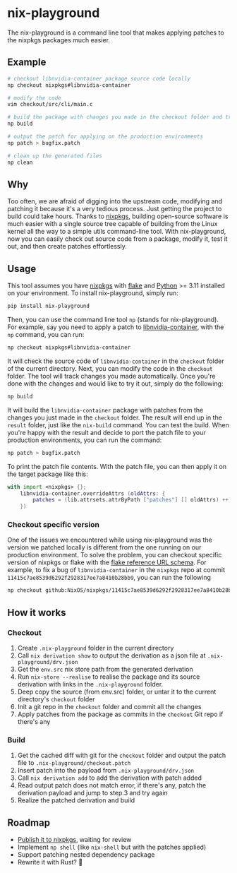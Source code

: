 # nix-playground

The nix-playground is a command line tool that makes applying patches to the nixpkgs packages much easier.

## Example

```bash
# checkout libnvidia-container package source code locally
np checkout nixpkgs#libnvidia-container

# modify the code
vim checkout/src/cli/main.c

# build the package with changes you made in the checkout folder and try it out
np build

# output the patch for applying on the production environments
np patch > bugfix.patch

# clean up the generated files
np clean
```

## Why
Too often, we are afraid of digging into the upstream code, modifying and patching it because it's a very tedious process.
Just getting the project to build could take hours.
Thanks to [nixpkgs](https://nixos.org), building open-source software is much easier with a single source tree capable of building from the Linux kernel all the way to a simple utils command-line tool.
With nix-playground, now you can easily check out source code from a package, modify it, test it out, and then create patches effortlessly.

## Usage

This tool assumes you have [nixpkgs](https://nixos.org) with [flake](https://wiki.nixos.org/wiki/Flakes) and [Python](https://www.python.org) >= 3.11 installed on your environment.
To install nix-playground, simply run:

```bash
pip install nix-playground
```

Then, you can use the command line tool `np` (stands for nix-playground).
For example, say you need to apply a patch to [libnvidia-container](https://github.com/NVIDIA/libnvidia-container), with the `np` command, you can run:

```bash
np checkout nixpkgs#libnvidia-container
```

It will check the source code of `libnvidia-container` in the `checkout` folder of the current directory.
Next, you can modify the code in the `checkout` folder. The tool will track changes you made automatically.
Once you're done with the changes and would like to try it out, simply do the following:

```bash
np build
```

It will build the `libnvidia-container` package with patches from the changes you just made in the `checkout` folder.
The result will end up in the `result` folder, just like the `nix-build` command.
You can test the build. When you're happy with the result and decide to port the patch file to your production environments, you can run the command:

```bash
np patch > bugfix.patch
```

To print the patch file contents.
With the patch file, you can then apply it on the target package like this:

```nix
with import <nixpkgs> {};
    libnvidia-container.overrideAttrs (oldAttrs: {
        patches = (lib.attrsets.attrByPath ["patches"] [] oldAttrs) ++ [./bugfix.patch];
    })
```

### Checkout specific version

One of the issues we encountered while using nix-playground was the version we patched locally is different from the one running on our production environment.
To solve the problem, you can checkout specific version of nixpkgs or flake with the [flake reference URL schema](https://nix.dev/manual/nix/2.24/command-ref/new-cli/nix3-flake#examples).
For example, to fix a bug of `libnvidia-container` in the `nixpkgs` repo at commit `11415c7ae8539d6292f2928317ee7a8410b28bb9`, you can run the following

```bash
np checkout github:NixOS/nixpkgs/11415c7ae8539d6292f2928317ee7a8410b28bb9#libnvidia-container
```

## How it works

### Checkout

1. Create `.nix-playground` folder in the current directory
2. Call `nix derivation show` to output the derivation as a json file at `.nix-playground/drv.json`
3. Get the `env.src` nix store path from the generated derivation 
4. Run `nix-store --realise` to realise the package and its source derivation with links in the `.nix-playground` folder.
5. Deep copy the source (from env.src) folder, or untar it to the current directory's `checkout` folder
6. Init a git repo in the `checkout` folder and commit all the changes
7. Apply patches from the package as commits in the `checkout` Git repo if there's any

### Build

1. Get the cached diff with git for the `checkout` folder and output the patch file to `.nix-playground/checkout.patch`
2. Insert patch into the payload from `.nix-playground/drv.json`
3. Call `nix derivation add` to add the derivation with patch added
4. Read output patch does not match error, if there's any, patch the derivation payload and jump to step.3 and try again
5. Realize the patched derivation and build

## Roadmap

- [Publish it to nixpkgs](https://github.com/NixOS/nixpkgs/pull/384171), waiting for review
- Implement `np shell` (like `nix-shell` but with the patches applied)
- Support patching nested dependency package
- Rewrite it with Rust? 🤔
